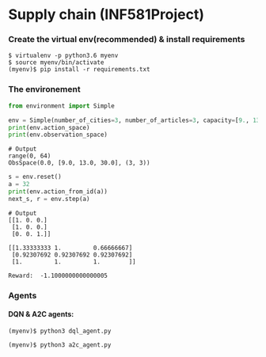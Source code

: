 # Supply chain (INF581Project)

### Create the virtual env(recommended) & install requirements
```shell
$ virtualenv -p python3.6 myenv
$ source myenv/bin/activate
(myenv)$ pip install -r requirements.txt
```

### The environement

```python
from environment import Simple

env = Simple(number_of_cities=3, number_of_articles=3, capacity=[9., 13., 30.])
print(env.action_space)
print(env.observation_space)
```
```shell
# Output
range(0, 64)
ObsSpace(0.0, [9.0, 13.0, 30.0], (3, 3))
```

```python
s = env.reset()
a = 32
print(env.action_from_id(a))
next_s, r = env.step(a)
```
```shell
# Output
[[1. 0. 0.]
 [1. 0. 0.]
 [0. 0. 1.]]

[[1.33333333 1.         0.66666667]
 [0.92307692 0.92307692 0.92307692]
 [1.         1.         1.        ]]

Reward:  -1.1000000000000005
```

### Agents
#### DQN & A2C agents:
```shell
(myenv)$ python3 dql_agent.py
```

```shell
(myenv)$ python3 a2c_agent.py
```